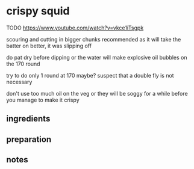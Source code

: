 # crispy squid

TODO https://www.youtube.com/watch?v=vkce1iTsgpk

scouring and cutting in bigger chunks recommended as it will take the batter on better, it was slipping off

do pat dry before dipping or the water will make explosive oil bubbles on the 170 round

try to do only 1 round at 170 maybe? suspect that a double fly is not necessary

don't use too much oil on the veg or they will be soggy for a while before you manage to make it crispy

## ingredients


## preparation


## notes

